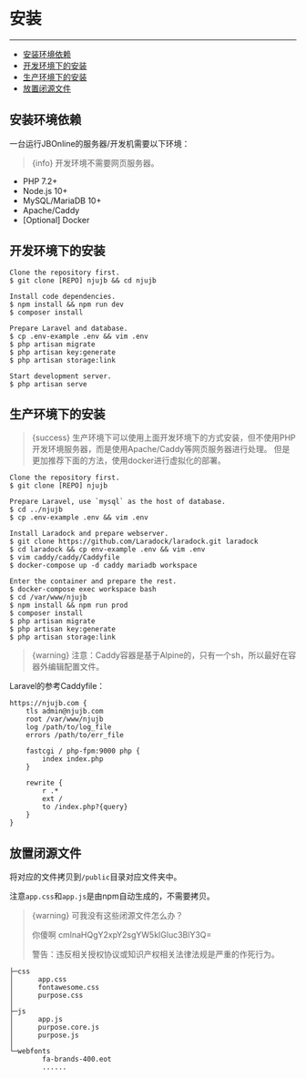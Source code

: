 # 安装

---

- [安装环境依赖](#dependencies)
- [开发环境下的安装](#install-dev)
- [生产环境下的安装](#install-prod)
- [放置闭源文件](#private-files)

<a name="dependencies"></a>
## 安装环境依赖

一台运行JBOnline的服务器/开发机需要以下环境：

> {info} 开发环境不需要网页服务器。

- PHP 7.2+
- Node.js 10+
- MySQL/MariaDB 10+
- Apache/Caddy
- [Optional] Docker

<a name="install-dev"></a>
## 开发环境下的安装

```shell
Clone the repository first.
$ git clone [REPO] njujb && cd njujb

Install code dependencies.
$ npm install && npm run dev
$ composer install

Prepare Laravel and database.
$ cp .env-example .env && vim .env
$ php artisan migrate
$ php artisan key:generate
$ php artisan storage:link

Start development server.
$ php artisan serve
```

<a name="install-prod"></a>
## 生产环境下的安装

> {success} 生产环境下可以使用上面开发环境下的方式安装，但不使用PHP开发环境服务器，而是使用Apache/Caddy等网页服务器进行处理。
> 但是更加推荐下面的方法，使用docker进行虚拟化的部署。

```shell
Clone the repository first.
$ git clone [REPO] njujb

Prepare Laravel, use `mysql` as the host of database.
$ cd ../njujb
$ cp .env-example .env && vim .env

Install Laradock and prepare webserver.
$ git clone https://github.com/Laradock/laradock.git laradock
$ cd laradock && cp env-example .env && vim .env
$ vim caddy/caddy/Caddyfile
$ docker-compose up -d caddy mariadb workspace

Enter the container and prepare the rest.
$ docker-compose exec workspace bash
$ cd /var/www/njujb
$ npm install && npm run prod
$ composer install
$ php artisan migrate
$ php artisan key:generate
$ php artisan storage:link
```

> {warning} 注意：Caddy容器是基于Alpine的，只有一个sh，所以最好在容器外编辑配置文件。

Laravel的参考Caddyfile：
```caddyfile
https://njujb.com {
    tls admin@njujb.com
    root /var/www/njujb
    log /path/to/log_file
    errors /path/to/err_file
    
    fastcgi / php-fpm:9000 php {
        index index.php
    }
    
    rewrite {
        r .*
        ext /
        to /index.php?{query}
    }
}
```

<a name="private-files"></a>
## 放置闭源文件

将对应的文件拷贝到`/public`目录对应文件夹中。

注意`app.css`和`app.js`是由npm自动生成的，不需要拷贝。

> {warning} 可我没有这些闭源文件怎么办？
>
> 你傻啊 cmlnaHQgY2xpY2sgYW5kIGluc3BlY3Q=
>
> 警告：违反相关授权协议或知识产权相关法律法规是严重的作死行为。

```shell
├─css
│      app.css
│      fontawesome.css
│      purpose.css
│
├─js
│      app.js
│      purpose.core.js
│      purpose.js
│
└─webfonts
        fa-brands-400.eot
        ......
```
